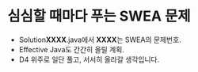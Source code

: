 # 심심할 때마다 푸는 SWEA 문제
- Solution**XXXX**.java에서 **XXXX**는 SWEA의 문제번호.
- Effective Java도 간간히 올릴 계획.
- D4 위주로 일단 풀고, 서서히 올라갈 생각입니다.